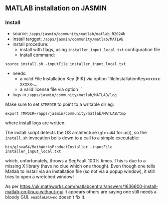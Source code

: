 ## MATLAB installation on JASMIN

### Install

- source: `/apps/jasmin/community/matlab/matlab_R2024b`
- install targget: `/apps/jasmin/community/matlab/MATLAB`
- install procedure:
  - install with flags, using `installer_input_local.txt` configuration file
  - install command:
```
source install.sh -inputFile installer_input_local.txt
```
  - needs:
    - a valid File Installation Key (FIK) via option `fileInstallationKey=xxxxx-xxxxx-...
    - a valid license file via option ``
  - logs in `/apps/jasmin/community/matlab/MATLAB/log`

Make sure to set `$TMPDIR` to point to a writable dir eg:

```
export TMPDIR=/apps/jasmin/community/matlab/MATLAB/tmp
```

where install logs are written.

The install script detects the OS architecture (`glnxa64` for us)),
so the `install.sh` invocation boils down to a call to a simple executable:

```
bin/glnxa64/MathWorksProductInstaller -inputFile installer_input_local.txt
```

which, unfortunately, throws a SegFault 100% times. This is due to a missing X library (have no clue which one though).
Even though one tells Matlab to install via an installation file (so not via a popup window), it still tries to
open a wretched window!

As per https://uk.mathworks.com/matlabcentral/answers/1636600-install-matlab-on-linux-without-gui it appears others are saying one
still needs a bloody GUI. `enableLNU=no` doesn't fix it.

